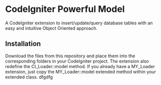 # CodeIgniter Powerful Model
A CodeIgniter extension to insert/update/query database tables with an easy and intuitive Object Oriented approach.

## Installation
Download the files from this repository and place them into the corresponding folders in your CodeIgniter project.
The extension also redefine the CI_Loader::model method. If you already have a MY_Loader extension, just copy the MY_Loader::model extended method within your extended class.
dfgdfg
